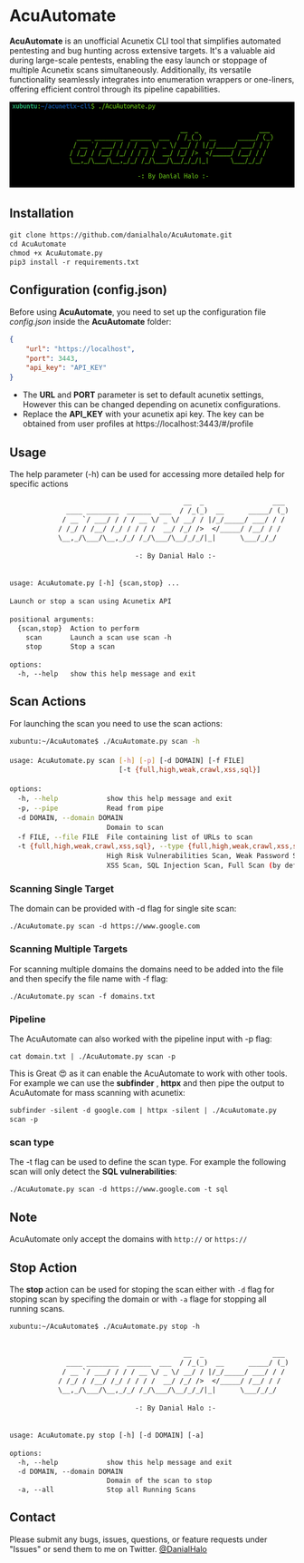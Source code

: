 # AcuAutomate
**AcuAutomate** is an unofficial Acunetix CLI tool that simplifies automated pentesting and bug hunting across extensive targets. It's a valuable aid during large-scale pentests, enabling the easy launch or stoppage of multiple Acunetix scans simultaneously. Additionally, its versatile functionality seamlessly integrates into enumeration wrappers or one-liners, offering efficient control through its pipeline capabilities.

![alt text](https://raw.githubusercontent.com/danialhalo/AcuAutomate/main/banner.png)

## Installation
```
git clone https://github.com/danialhalo/AcuAutomate.git
cd AcuAutomate
chmod +x AcuAutomate.py
pip3 install -r requirements.txt
```

## Configuration (config.json)
Before using **AcuAutomate**, you need to set up the configuration file _config.json_ inside the **AcuAutomate** folder:
```JSON
{
    "url": "https://localhost",
    "port": 3443,
    "api_key": "API_KEY"
}
```
- The **URL** and **PORT** parameter is set to default acunetix settings, However this can be changed depending on acunetix configurations.
- Replace the **API_KEY** with your acunetix api key. The key can be obtained from user profiles at https://localhost:3443/#/profile

## Usage
The help parameter (-h) can be used for accessing more detailed help for specific actions
```
    		                               __  _                 ___
    		  ____ ________  ______  ___  / /_(_)  __      _____/ (_)
    		 / __ `/ ___/ / / / __ \/ _ \/ __/ / |/_/_____/ ___/ / /
    		/ /_/ / /__/ /_/ / / / /  __/ /_/ />  </_____/ /__/ / /
    		\__,_/\___/\__,_/_/ /_/\___/\__/_/_/|_|      \___/_/_/
    		
    		                   -: By Danial Halo :-

    
usage: AcuAutomate.py [-h] {scan,stop} ...

Launch or stop a scan using Acunetix API

positional arguments:
  {scan,stop}  Action to perform
    scan       Launch a scan use scan -h
    stop       Stop a scan

options:
  -h, --help   show this help message and exit
```

## Scan Actions
For launching the scan you need to use the scan actions:
```bash
xubuntu:~/AcuAutomate$ ./AcuAutomate.py scan -h
    
usage: AcuAutomate.py scan [-h] [-p] [-d DOMAIN] [-f FILE]
                           [-t {full,high,weak,crawl,xss,sql}]

options:
  -h, --help            show this help message and exit
  -p, --pipe            Read from pipe
  -d DOMAIN, --domain DOMAIN
                        Domain to scan
  -f FILE, --file FILE  File containing list of URLs to scan
  -t {full,high,weak,crawl,xss,sql}, --type {full,high,weak,crawl,xss,sql}
                        High Risk Vulnerabilities Scan, Weak Password Scan, Crawl Only,
                        XSS Scan, SQL Injection Scan, Full Scan (by default)
```

### Scanning Single Target 
The domain can be provided with -d flag for single site scan:
```
./AcuAutomate.py scan -d https://www.google.com
```
### Scanning Multiple Targets
For scanning multiple domains the domains need to be added into the file and then specify the file name with -f flag:
```
./AcuAutomate.py scan -f domains.txt
```
### Pipeline 
The AcuAutomate can also worked with the pipeline input with -p flag:
```
cat domain.txt | ./AcuAutomate.py scan -p
```
This is Great :heart_eyes:	as it can enable the AcuAutomate to work with other tools. For example we can use the **subfinder** , **httpx** and then pipe the output to AcuAutomate for mass scanning with acunetix:
```
subfinder -silent -d google.com | httpx -silent | ./AcuAutomate.py scan -p
```
### scan type 
The -t flag can be used to define the scan type. For example the following scan will only detect the **SQL vulnerabilities**:
```
./AcuAutomate.py scan -d https://www.google.com -t sql
```

## Note
AcuAutomate only accept the domains with `http://` or `https://` 


## Stop Action

The **stop** action can be used for stoping the scan either with ``-d`` flag for stoping scan by specifing the domain or with ``-a`` flage for stopping all running scans.
```
xubuntu:~/AcuAutomate$ ./AcuAutomate.py stop -h


    		                               __  _                 ___
    		  ____ ________  ______  ___  / /_(_)  __      _____/ (_)
    		 / __ `/ ___/ / / / __ \/ _ \/ __/ / |/_/_____/ ___/ / /
    		/ /_/ / /__/ /_/ / / / /  __/ /_/ />  </_____/ /__/ / /
    		\__,_/\___/\__,_/_/ /_/\___/\__/_/_/|_|      \___/_/_/
    		
    		                   -: By Danial Halo :-

    
usage: AcuAutomate.py stop [-h] [-d DOMAIN] [-a]

options:
  -h, --help            show this help message and exit
  -d DOMAIN, --domain DOMAIN
                        Domain of the scan to stop
  -a, --all             Stop all Running Scans
```
## Contact 

Please submit any bugs, issues, questions, or feature requests under "Issues" or send them to me on Twitter. [@DanialHalo](https://twitter.com/DanialHalo)

